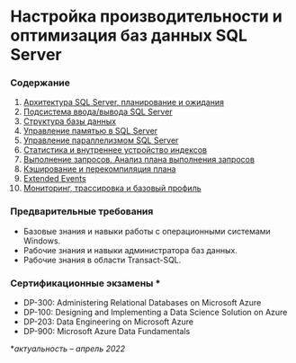 # Настройка производительности и оптимизация баз данных SQL Server

### Содержание

1. [Архитектура SQL Server, планирование и ожидания](https://github.com/LSIND/Tuning-SqlServer-Databases/tree/master/mod01)
2. [Подсистема ввода/вывода SQL Server](https://github.com/LSIND/Tuning-SqlServer-Databases/tree/master/mod02)
3. [Структура базы данных](https://github.com/LSIND/Tuning-SqlServer-Databases/tree/master/mod03)
4. [Управление памятью в SQL Server](https://github.com/LSIND/Tuning-SqlServer-Databases/tree/master/mod04)
5. [Управление параллелизмом SQL Server](https://github.com/LSIND/Tuning-SqlServer-Databases/tree/master/mod05)
6. [Статистика и внутреннее устройство индексов](https://github.com/LSIND/Tuning-SqlServer-Databases/tree/master/mod06)
7. [Выполнение запросов. Анализ плана выполнения запросов](https://github.com/LSIND/Tuning-SqlServer-Databases/tree/master/mod07)
8. [Кэширование и перекомпиляция плана](https://github.com/LSIND/Tuning-SqlServer-Databases/tree/master/mod08)
9. [Extended Events](https://github.com/LSIND/Tuning-SqlServer-Databases/tree/master/mod09)
10. [Мониторинг, трассировка и базовый профиль](https://github.com/LSIND/Tuning-SqlServer-Databases/tree/master/mod10)

### Предварительные требования
- Базовые знания и навыки работы с операционными системами Windows.
- Рабочие знания и навыки администратора баз данных.
- Рабочие знания в области Transact-SQL.

### Сертификационные экзамены *
- DP-300: Administering Relational Databases on Microsoft Azure
- DP-100: Designing and Implementing a Data Science Solution on Azure
- DP-203: Data Engineering on Microsoft Azure
- DP-900: Microsoft Azure Data Fundamentals

**актуальность – апрель 2022*
